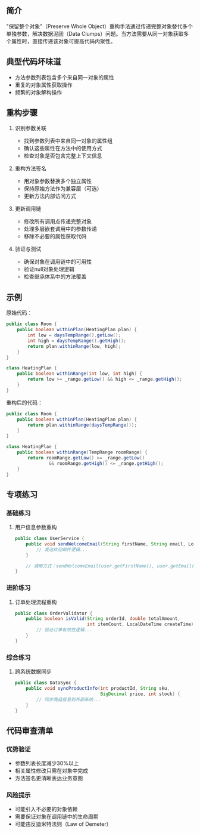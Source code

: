 ## 简介
"保留整个对象"（Preserve Whole Object）重构手法通过传递完整对象替代多个单独参数，解决数据泥团（Data Clumps）问题。当方法需要从同一对象获取多个属性时，直接传递该对象可提高代码内聚性。

## 典型代码坏味道
- 方法参数列表包含多个来自同一对象的属性
- 重复的对象属性获取操作
- 频繁的对象解构操作

## 重构步骤
1. 识别参数关联
   - 找到参数列表中来自同一对象的属性组
   - 确认这些属性在方法中的使用方式
   - 检查对象是否包含完整上下文信息

2. 重构方法签名
   - 用对象参数替换多个独立属性
   - 保持原始方法作为兼容层（可选）
   - 更新方法内部访问方式

3. 更新调用链
   - 修改所有调用点传递完整对象
   - 处理多层嵌套调用中的参数传递
   - 移除不必要的属性获取代码

4. 验证与测试
   - 确保对象在调用链中的可用性
   - 验证null对象处理逻辑
   - 检查继承体系中的方法覆盖

## 示例
原始代码：

```java
public class Room {
    public boolean withinPlan(HeatingPlan plan) {
        int low = daysTempRange().getLow();
        int high = daysTempRange().getHigh();
        return plan.withinRange(low, high);
    }
}

class HeatingPlan {
    public boolean withinRange(int low, int high) {
        return low >= _range.getLow() && high <= _range.getHigh();
    }
}
```

重构后的代码：

```java
public class Room {
    public boolean withinPlan(HeatingPlan plan) {
        return plan.withinRange(daysTempRange());
    }
}

class HeatingPlan {
    public boolean withinRange(TempRange roomRange) {
        return roomRange.getLow() >= _range.getLow()
                && roomRange.getHigh() <= _range.getHigh();
    }
}
```

## 专项练习
### 基础练习
1. 用户信息参数重构

    ```java
    public class UserService {
        public void sendWelcomeEmail(String firstName, String email, LocalDate joinDate) {
            // 发送欢迎邮件逻辑...
        }
    
        // 调用方式：sendWelcomeEmail(user.getFirstName(), user.getEmail(), user.getJoinDate());
    }
    ```

### 进阶练习
1. 订单处理流程重构

    ```java
    public class OrderValidator {
        public boolean isValid(String orderId, double totalAmount,
                               int itemCount, LocalDateTime createTime) {
            // 验证订单有效性逻辑...
        }
    }
    ```

### 综合练习
1. 跨系统数据同步

    ```java
    public class DataSync {
        public void syncProductInfo(int productId, String sku,
                                    BigDecimal price, int stock) {
            // 同步商品信息到外部系统...
        }
    }
    ```

## 代码审查清单
### 优势验证
- 参数列表长度减少30%以上
- 相关属性修改只需在对象中完成
- 方法签名更清晰表达业务意图

### 风险提示
- 可能引入不必要的对象依赖
- 需要保证对象在调用链中的生命周期
- 可能违反迪米特法则（Law of Demeter）
